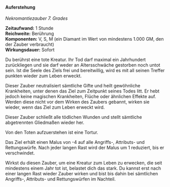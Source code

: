 #### Auferstehung
<!-- markdownlint-disable link-image-reference-definitions -->
<!-- spell-checker:words added amount avoids casting concentration damage different duration emphasis ends english false formula hour halves hours kommagetrennt mechanics minutes reaction ritual same saving school somatic special spell throw true wording wotc -->
<!-- spell-checker:words resurrection -->
[_metadata_:spell_name]:- "Auferstehung"
[_metadata_:spell_name_english]:- "Resurrection"
[_metadata_:spell_school]:- "Nekromantiezauber"
[_metadata_:spell_level]:- "7"
[_metadata_:casting_time_amount]:- "1"
[_metadata_:casting_time_unit]:- "Stunde"
[_metadata_:ritual]:- "false"
[_metadata_:range]:- "Berührung"
[_metadata_:target]:- "eine tote Kreatur, die seit nicht mehr als einem Jahrhundert tot ist und nicht durch Alter gestorben ist"
[_metadata_:components_verbal]:- "true"
[_metadata_:components_somatic]:- "true"
[_metadata_:components_material]:- "true"
[_metadata_:components_material_description]:- "ein Diamant im Wert von mindestens 1.000 GM, den der Zauber verbraucht"
[_metadata_:components_material_cost]:- "1.000 GM"
[_metadata_:concentration]:- "false"
[_metadata_:duration]:- "Sofort"
[_metadata_:compared_to_wotc_srd_5.1]:- "mechanics_same_wording_same"
[_metadata_:compared_to_a5e_srd]:- "mechanics_different_wording_different"
<!-- markdownlint-disable-next-line no-emphasis-as-heading -->
_Nekromantiezauber 7. Grades_

**Zeitaufwand:** 1 Stunde \
**Reichweite:** Berührung \
**Komponenten:** V, S, M (ein Diamant im Wert von mindestens 1.000 GM, den der Zauber verbraucht) \
**Wirkungsdauer:** Sofort

Du berührst eine tote Kreatur. Ihr Tod darf maximal ein Jahrhundert zurückliegen und sie darf weder an Altersschwäche gestorben noch untot sein. Ist die Seele des Ziels frei und bereitwillig, wird es mit all seinen Treffer punkten wieder zum Leben erweckt.

Dieser Zauber neutralisiert sämtliche Gifte und heilt gewöhnliche Krankheiten, unter denen das Ziel zum Zeitpunkt seines Todes litt. Er hebt jedoch keine magischen Krankheiten, Flüche oder ähnlichen Effekte auf. Werden diese nicht vor dem Wirken des Zaubers gebannt, wirken sie wieder, wenn das Ziel zum Leben erweckt wird.

Dieser Zauber schließt alle tödlichen Wunden und stellt sämtliche abgetrennten Gliedmaßen wieder her.

Von den Toten aufzuerstehen ist eine Tortur.

Das Ziel erhält einen Malus von -4 auf alle Angriffs-, Attributs- und Rettungswürfe. Nach jeder langen Rast wird der Malus um 1 reduziert, bis er verschwindet.

Wirkst du diesen Zauber, um eine Kreatur zum Leben zu erwecken, die seit mindestens einem Jahr tot ist, belastet dich das stark. Du kannst erst nach einer langen Rast wieder Zauber wirken und bist bis dahin bei sämtlichen Angriffs-, Attributs- und Rettungswürfen im Nachteil.